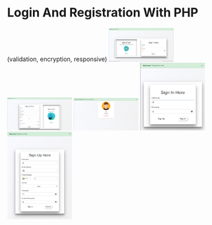 # Login And Registration With PHP
(validation, encryption, responsive)
<img src="Screenshot/Screenshot from 2020-10-18 13-54-10.png" height="30%" width="30%"/>  <img src="Screenshot/Screenshot from 2020-10-18 13-54-32.png" height="30%" width="30%"/> <img src="Screenshot/Screenshot from 2020-10-18 13-54-58.png" height="30%" width="30%"/> <img src="Screenshot/Screenshot from 2020-10-18 13-55-24.png" height="30%" width="30%"/> <img src="Screenshot/Screenshot from 2020-10-18 13-56-04.png" height="30%" width="30%"/>
